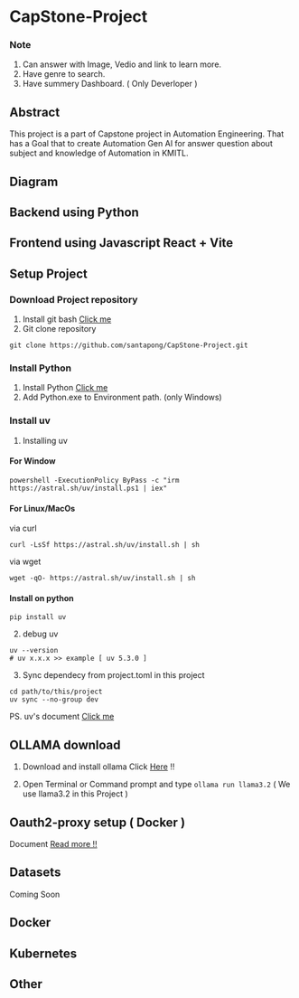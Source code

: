 # CapStone-Project
### Note
1. Can answer with Image, Vedio and link to learn more.
2. Have genre to search.
3. Have summery Dashboard. ( Only Deverloper )

## Abstract
This project is a part of Capstone project in Automation Engineering. That has a Goal that to create Automation Gen AI for answer question about subject and knowledge of Automation in KMITL.
## Diagram

## Backend using Python

## Frontend using Javascript React + Vite

## Setup Project
### Download Project repository
1. Install git bash [Click me](https://git-scm.com/downloads)
2. Git clone repository
```
git clone https://github.com/santapong/CapStone-Project.git
```

### Install Python
1. Install Python [Click me](https://www.python.org/downloads/)
2. Add Python.exe to Environment path. (only Windows) 

### Install uv

1. Installing uv

#### For Window
```
powershell -ExecutionPolicy ByPass -c "irm https://astral.sh/uv/install.ps1 | iex"
```

#### For Linux/MacOs
via curl
```
curl -LsSf https://astral.sh/uv/install.sh | sh
```
via wget
```
wget -qO- https://astral.sh/uv/install.sh | sh
```

#### Install on python

```
pip install uv 
```

2. debug uv
```
uv --version
# uv x.x.x >> example [ uv 5.3.0 ]
```

3. Sync dependecy from project.toml in this project

```
cd path/to/this/project
uv sync --no-group dev
```
PS. uv's document [Click me](https://docs.astral.sh/uv/getting-started/installation/)

## OLLAMA download
1. Download and install ollama Click [Here](https://ollama.com/download/windows) !!

2. Open Terminal or Command prompt and type ``` ollama run llama3.2 ``` ( We use llama3.2 in this Project )

## Oauth2-proxy setup ( Docker )
Document [Read more !!](https://oauth2-proxy.github.io/oauth2-proxy/)

## Datasets
Coming Soon

## Docker

## Kubernetes

## Other

